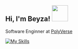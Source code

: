 <h2> Hi, I'm Beyza! <img src="https://media.giphy.com/media/mGcNjsfWAjY5AEZNw6/giphy.gif" width="50"></h2>
<!--<img align='right' src="https://media.giphy.com/media/ieyl9zmCjO4b4t6qoY/giphy.gif" width="230">-->
<p>Software Enginner at <a href="https://www.polyverse.life/">PolyVerse</a>
</p>


[![My Skills](https://skillicons.dev/icons?i=html,css,javascript,nextjs,nodejs,mongo,java,flutter,dart,figma)](https://skillicons.dev)

<!--**beyzailhan/beyzailhan** is a ✨ _special_ ✨ repository because its `README.md` (this file) appears on your GitHub profile.

Here are some ideas to get you started:
![Beyza's GitHub stats](https://github-readme-stats.vercel.app/api?username=beyzailhan&show_icons=true&theme=radical)
- 🔭 I’m currently working on ...
- 🌱 I’m currently learning ...
- 👯 I’m looking to collaborate on ...
- 🤔 I’m looking for help with ...
- 💬 Ask me about ...
- 📫 How to reach me: ...
- 😄 Pronouns: ...
- ⚡ Fun fact: ...
-->
